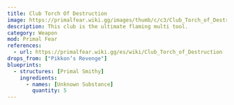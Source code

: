 ```yaml
---
title: Club Torch Of Destruction
image: https://primalfear.wiki.gg/images/thumb/c/c3/Club_Torch_of_Destruction.png/228px-Club_Torch_of_Destruction.png
description: This club is the ultimate flaming multi tool.
category: Weapon
mod: Primal Fear
references:
  - url: https://primalfear.wiki.gg/es/wiki/Club_Torch_of_Destruction
drops_from: ["Pikkon’s Revenge"]
blueprints:
  - structures: [Primal Smithy]
    ingredients:
      - names: [Unknown Substance]
        quantity: 5
---
```

